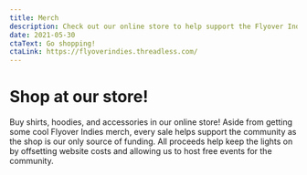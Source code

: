 ```yaml
---
title: Merch
description: Check out our online store to help support the Flyover Indies community!
date: 2021-05-30
ctaText: Go shopping!
ctaLink: https://flyoverindies.threadless.com/
---
```


# Shop at our store!

Buy shirts, hoodies, and accessories in our online store! Aside from getting some cool Flyover Indies merch, every sale helps support the community as the shop is our only source of funding. All proceeds help keep the lights on by offsetting website costs and allowing us to host free events for the community.

